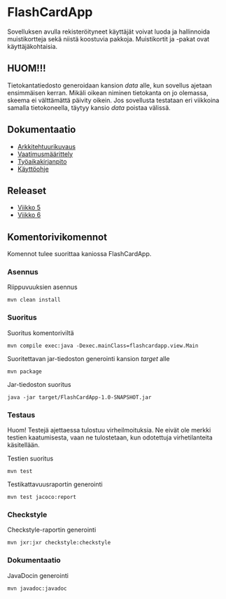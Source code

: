 # FlashCardApp

Sovelluksen avulla rekisteröityneet käyttäjät voivat luoda ja hallinnoida muistikortteja sekä niistä koostuvia pakkoja. Muistikortit ja -pakat ovat käyttäjäkohtaisia.

## HUOM!!!

Tietokantatiedosto generoidaan kansion _data_ alle, kun sovellus ajetaan ensimmäisen kerran. Mikäli oikean niminen tietokanta on jo olemassa, skeema ei välttämättä päivity oikein. Jos sovellusta testataan eri viikkoina samalla tietokoneella, täytyy kansio _data_ poistaa välissä.

## Dokumentaatio

- [Arkkitehtuurikuvaus](dokumentointi/arkkitehtuuri.md)
- [Vaatimusmäärittely](dokumentointi/vaatimusmaarittely.md)
- [Työaikakirjanpito](dokumentointi/tuntikirjanpito.md)
- [Käyttöohje](dokumentointi/kayttoohje.md)

## Releaset

- [Viikko 5](https://github.com/henrinikku/ot-harjoitustyo/releases/tag/v1.0)
- [Viikko 6](https://github.com/henrinikku/ot-harjoitustyo/releases/tag/v1.1)

## Komentorivikomennot

Komennot tulee suorittaa kaniossa FlashCardApp.

### Asennus

Riippuvuuksien asennus

```
mvn clean install
```

### Suoritus

Suoritus komentoriviltä

```
mvn compile exec:java -Dexec.mainClass=flashcardapp.view.Main
```

Suoritettavan jar-tiedoston generointi kansion _target_ alle

```
mvn package
```

Jar-tiedoston suoritus

```
java -jar target/FlashCardApp-1.0-SNAPSHOT.jar
```

### Testaus

Huom! Testejä ajettaessa tulostuu virheilmoituksia. Ne eivät ole merkki testien kaatumisesta, vaan ne tulostetaan, kun odotettuja virhetilanteita käsitellään.

Testien suoritus

```
mvn test
```

Testikattavuusraportin generointi

```
mvn test jacoco:report
```

### Checkstyle

Checkstyle-raportin generointi

```
mvn jxr:jxr checkstyle:checkstyle
```

### Dokumentaatio

JavaDocin generointi

```
mvn javadoc:javadoc
```
